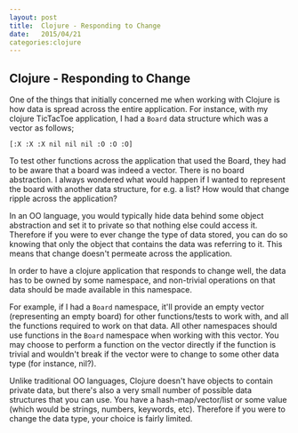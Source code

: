 ```yaml
---
layout: post
title:  Clojure - Responding to Change
date:   2015/04/21
categories:clojure
---
```

Clojure - Responding to Change
-----------

One of the things that initially concerned me when working with Clojure is how data is spread across the entire application. For instance, with my clojure TicTacToe application, I had a <code>Board</code> data structure which was a vector as follows;

<code>[:X :X :X nil nil nil :O :O :O]</code>

To test other functions across the application that used the Board, they had to be aware that a board was indeed a vector. There is no board abstraction. I always wondered what would happen if I wanted to represent the board with another data structure, for e.g. a list? How would that change ripple across the application?

In an OO language, you would typically hide data behind some object abstraction and set it to private so that nothing else could access it. Therefore if you were to ever change the type of data stored, you can do so knowing that only the object that contains the data was referring to it. This means that change doesn't permeate across the application.

In order to have a clojure application that responds to change well, the data has to be owned by some namespace, and non-trivial operations on that data should be made available in this namespace.

For example, if I had a <code>Board</code> namespace, it'll provide an empty vector (representing an empty board) for other functions/tests to work with, and all the functions required to work on that data. All other namespaces should use functions in the <code>Board</code> namespace when working with this vector. You may choose to perform a function on the vector directly if the function is trivial and wouldn't break if the vector were to change to some other data type (for instance, nil?).

Unlike traditional OO languages, Clojure doesn't have objects to contain private data, but there's also a very small number of possible data structures that you can use. You have a hash-map/vector/list or some value (which would be strings, numbers, keywords, etc). Therefore if you were to change the data type, your choice is fairly limited.
